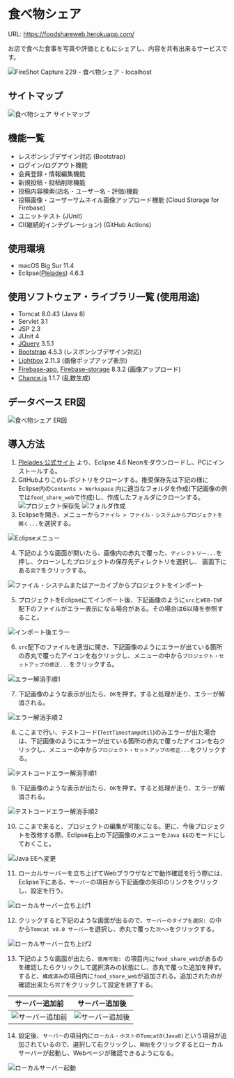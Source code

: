 # 食べ物シェア

URL: https://foodshareweb.herokuapp.com/

お店で食べた食事を写真や評価とともにシェアし、内容を共有出来るサービスです。

![FireShot Capture 229 - 食べ物シェア - localhost](https://user-images.githubusercontent.com/53920598/126440762-53af1fe1-1868-45ba-8f2d-6443c15605fd.png)

サイトマップ
---

![食べ物シェア サイトマップ](https://user-images.githubusercontent.com/53920598/126189449-a7ce94c2-805e-4d7a-ba9d-75062813bd01.png)

機能一覧
---
- レスポンシブデザイン対応 (Bootstrap)
- ログイン/ログアウト機能
- 会員登録・情報編集機能
- 新規投稿・投稿削除機能
- 投稿内容検索(店名・ユーザー名・評価)機能
- 投稿画像・ユーザーサムネイル画像アップロード機能 (Cloud Storage for Firebase)
- ユニットテスト (JUnit)
- CI(継続的インテグレーション) (GitHub Actions)

使用環境
---
- macOS Big Sur 11.4
- Eclipse([Pleiades](https://mergedoc.osdn.jp/)) 4.6.3

使用ソフトウェア・ライブラリ一覧 (使用用途)
---
- Tomcat 8.0.43 (Java 8)
- Servlet 3.1
- JSP 2.3
- JUnit 4
- [JQuery](https://jquery.com/) 3.5.1
- [Bootstrap](https://getbootstrap.jp/) 4.5.3 (レスポンシブデザイン対応)
- [Lightbox](https://lokeshdhakar.com/projects/lightbox2/) 2.11.3 (画像ポップアップ表示)
- [Firebase-app](https://firebase.google.com/?hl=ja), [Firebase-storage](https://firebase.google.com/docs/storage?hl=ja) 8.3.2 (画像アップロード)
- [Chance.js](https://chancejs.com/) 1.1.7 (乱数生成)

データベース ER図
---
![食べ物シェア ER図](https://user-images.githubusercontent.com/53920598/126127774-31f783fd-cff0-4a0d-9af9-6389dad582fa.png)

導入方法
---

1. [Pleiades 公式サイト](https://mergedoc.osdn.jp/) より、Eclipse 4.6 Neonをダウンロードし、PCにインストールする。
2. GitHubよりこのレポジトリをクローンする。推奨保存先は下記の様にEclipse内の`Contents > Workspace` 内に適当なフォルダを作成(下記画像の例では`food_share_web`で作成)し、作成したフォルダにクローンする。
![プロジェクト保存先](https://user-images.githubusercontent.com/53920598/126457417-f74c456c-1604-431e-8b56-9e336336bbbe.png)
![フォルダ作成](https://user-images.githubusercontent.com/53920598/126458322-b54a8e2a-cf5d-466f-95b5-16c378224a5d.png)
3. Eclipseを開き、メニューから`ファイル > ファイル・システムからプロジェクトを開く...`を選択する。

![Eclipseメニュー](https://user-images.githubusercontent.com/53920598/126458584-d9e71fd7-cb6f-47a7-958d-6e8fa9fa520d.png)

4. 下記のような画面が開いたら、画像内の赤丸で覆った、`ディレクトリー...`を押し、クローンしたプロジェクトの保存先ディレクトリを選択し、
画面下にある`完了`をクリックする。

![ファイル・システムまたはアーカイブからプロジェクトをインポート](https://user-images.githubusercontent.com/53920598/126461121-b71ac121-fd86-47eb-9a44-399697209d76.png)

5. プロジェクトをEclipseにてインポート後、下記画像のように`src`と`WEB-INF`配下のファイルがエラー表示になる場合がある。その場合は6以降を参照すること。

![インポート後エラー](https://user-images.githubusercontent.com/53920598/126861622-0cfe3c37-5b44-4320-a66d-727b8a1e6fe8.png)

6. `src`配下のファイルを適当に開き、下記画像のようにエラーが出ている箇所の赤丸で覆ったアイコンを右クリックし、メニューの中から`プロジェクト・セットアップの修正...`をクリックする。

![エラー解消手順1](https://user-images.githubusercontent.com/53920598/126861943-7bc1e73b-aba9-457a-878a-1575f9fea33d.png)

7. 下記画像のような表示が出たら、`OK`を押す。すると処理が走り、エラーが解消される。

![エラー解消手順２](https://user-images.githubusercontent.com/53920598/126862048-459d8636-711d-4772-8b31-e2e30a4a7fe0.png)

8. ここまで行い、テストコード(`TestTimestampUtil`)のみエラーが出た場合は、下記画像のようにエラーが出ている箇所の赤丸で覆ったアイコンを右クリックし、メニューの中から`プロジェクト・セットアップの修正...`をクリックする。

![テストコードエラー解消手順1](https://user-images.githubusercontent.com/53920598/126862164-0315b6ca-bcf0-4508-8d85-d6badf021b69.png)

9. 下記画像のような表示が出たら、`OK`を押す。すると処理が走り、エラーが解消される。

![テストコードエラー解消手順2](https://user-images.githubusercontent.com/53920598/126862185-bde6b116-819b-4910-833d-9449bc899ba1.png)

10. ここまで来ると、プロジェクトの編集が可能になる。更に、今後プロジェクトを改修する際、Eclipse右上の下記画像のメニューを`Java EE`のモードにしておくこと。

![Java EEへ変更](https://user-images.githubusercontent.com/53920598/126862321-40a0db67-ffd6-42b0-8f4e-577984a8b79a.png)

11. ローカルサーバーを立ち上げてWebブラウザなどで動作確認を行う際には、Eclipse下にある、`サーバー`の項目から下記画像の矢印のリンクをクリックし、設定を行う。

![ローカルサーバー立ち上げ1](https://user-images.githubusercontent.com/53920598/126862390-e874c65b-6418-4993-ab7a-e1d174417e78.png)

12. クリックすると下記のような画面が出るので、`サーバーのタイプを選択: `の中から`Tomcat v8.0 サーバー`を選択し、赤丸で覆った`次へ>`をクリックする。

![ローカルサーバー立ち上げ2](https://user-images.githubusercontent.com/53920598/126862474-573de974-490c-47b8-90b8-f72c80091c07.png)

13. 下記のような画面が出たら、`使用可能: `の項目内に`food_share_web`があるのを確認したらクリックして選択済みの状態にし、赤丸で覆った追加を押す。すると、`構成済み`の項目内に`food_share_web`が追加される。追加されたのが確認出来たら`完了`をクリックして設定を終了する。

サーバー追加前            | サーバー追加後
:-------------------------:|:-------------------------:
![サーバー追加前](https://user-images.githubusercontent.com/53920598/126862701-7290267f-2b0b-41fd-9e37-d73b951dba80.png)|![サーバー追加後](https://user-images.githubusercontent.com/53920598/126862534-02522a9f-0baf-4545-a1f7-6f828a51e74d.png)

14. 設定後、`サーバー`の項目内に`ローカル・ホストのTomcat8(Java8)`という項目が追加されているので、選択して右クリックし、`開始`をクリックするとローカルサーバーが起動し、Webページが確認できるようになる。

![ローカルサーバー起動](https://user-images.githubusercontent.com/53920598/126862798-060cd59a-7c39-4237-9f31-c6cad91180e1.png)
